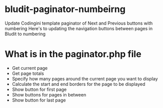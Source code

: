 # bludit-paginator-numbeirng
Update Codingini template paginator of Next and Previous buttons with numbering  Here's to updating the navigation buttons between pages in Bludit to numbering
# What is in the paginator.php file
<ul>
<li>Get current page</li>
<li>Get page totals</li>
<li>Specify how many pages around the current page you want to display</li>
<li>Calculate the start and end borders for the page to be displayed</li>
<li>Show button for first page</li>
<li>Show buttons for pages in between</li>
<li>Show button for last page</li>
</ul>
